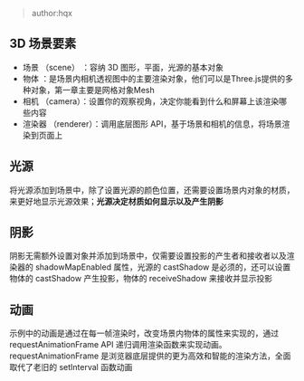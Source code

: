>author:hqx
## 3D 场景要素

- 场景 （scene） ：容纳 3D 图形，平面，光源的基本对象
- 物体 ：是场景内相机透视图中的主要渲染对象，他们可以是Three.js提供的多种对象，第一章主要是网格对象Mesh
- 相机 （camera）：设置你的观察视角，决定你能看到什么和屏幕上该渲染哪些内容
- 渲染器 （renderer）：调用底层图形 API，基于场景和相机的信息，将场景渲染到页面上

## 光源

将光源添加到场景中，除了设置光源的颜色位置，还需要设置场景内对象的材质，来更好地显示光源效果；**光源决定材质如何显示以及产生阴影**

## 阴影

阴影无需额外设置对象并添加到场景中，仅需要设置投影的产生者和接收者以及渲染器的 shadowMapEnabled 属性，光源的 castShadow 是必须的，还可以设置物体的 castShadow 产生投影，物体的 receiveShadow 来接收并显示投影

## 动画

示例中的动画是通过在每一帧渲染时，改变场景内物体的属性来实现的，通过 requestAnimationFrame API 递归调用渲染函数来实现动画。requestAnimationFrame 是浏览器底层提供的更为高效和智能的渲染方法，全面取代了老旧的 setInterval 函数动画
